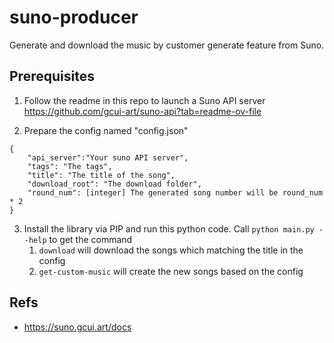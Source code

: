# suno-producer

Generate and download the music by customer generate feature from Suno.

## Prerequisites
1. Follow the readme in this repo to launch a Suno API server
https://github.com/gcui-art/suno-api?tab=readme-ov-file

2. Prepare the config named "config.json"
```
{
    "api_server":"Your suno API server",
    "tags": "The tags",
    "title": "The title of the song",
    "download_root": "The download folder",
    "round_num": [integer] The generated song number will be round_num * 2
}
```
3. Install the library via PIP and run this python code. Call `python main.py --help` to get the command
    1. `download` will download the songs which matching the title in the config
    2. `get-custom-music` will create the new songs based on the config


## Refs
- https://suno.gcui.art/docs